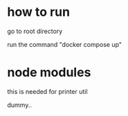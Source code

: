 <!-- @format -->

# how to run

go to root directory

run the command "docker compose up"

# node modules

this is needed for printer util

dummy..
